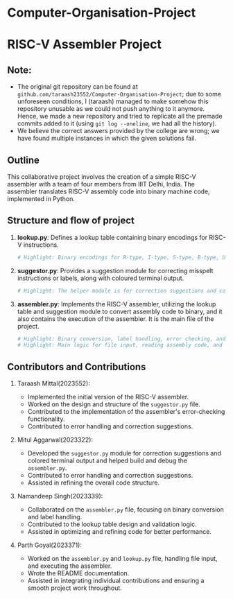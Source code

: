 # Computer-Organisation-Project
# RISC-V Assembler Project

## Note:
 - The original git repository can be found at `github.com/taraash23552/Computer-Organisation-Project`; due to some unforeseen conditions, I (taraash) managed to make somehow this repository unusable as we could not push anything to it anymore. Hence, we made a new repository and tried to replicate all the premade commits added to it (using `git log --oneline`, we had all the history).
 - We believe the correct answers provided by the college are wrong; we have found multiple instances in which the given solutions fail.


## Outline

This collaborative project involves the creation of a simple RISC-V assembler with a team of four members from IIIT Delhi, India. The assembler translates RISC-V assembly code into binary machine code, implemented in Python.

## Structure and flow of project

1. **lookup.py**: Defines a lookup table containing binary encodings for RISC-V instructions.
   
   ```python
   # Highlight: Binary encodings for R-type, I-type, S-type, B-type, U-type, J-type instructions, and register mapping.
   ```

2. **suggestor.py**: Provides a suggestion module for correcting misspelt instructions or labels, along with coloured terminal output.
   
   ```python
   # Highlight: The helper module is for correction suggestions and coloured terminal output.
   ```

3. **assembler.py**: Implements the RISC-V assembler, utilizing the lookup table and suggestion module to convert assembly code to binary, and it also contains the execution of the assembler. It is the main file of the project.
   
   ```python
   # Highlight: Binary conversion, label handling, error checking, and correction suggestions.
   # Highlight: Main logic for file input, reading assembly code, and writing binary output.
   ```




## Contributors and Contributions

1. Taraash Mittal(2023552):
    - Implemented the initial version of the RISC-V assembler.
    - Worked on the design and structure of the `suggestor.py` file.
    - Contributed to the implementation of the assembler's error-checking functionality.
    - Contributed to error handling and correction suggestions.

2. Mitul Aggarwal(2023322):
   - Developed the `suggestor.py` module for correction suggestions and colored terminal output and helped build and debug the `assembler.py`.
   - Contributed to error handling and correction suggestions.
   - Assisted in refining the overall code structure.

3. Namandeep Singh(2023339):
   - Collaborated on the `assembler.py` file, focusing on binary conversion and label handling.
   - Contributed to the lookup table design and validation logic.
   - Assisted in optimizing and refining code for better performance.

4. Parth Goyal(2023371):
   - Worked on the `assembler.py` and `lookup.py` file, handling file input, and executing the assembler.
   - Wrote the README documentation.
   - Assisted in integrating individual contributions and ensuring a smooth project work throughout.
  
